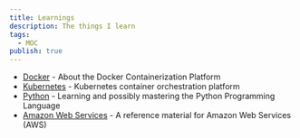```yaml
---
title: Learnings
description: The things I learn
tags:
  - MOC
publish: true
---
```


- [Docker](./learnings/devops/docker/docker.md) - About the Docker Containerization Platform
- [Kubernetes](./learnings/devops/kubernetes/kubernetes.md) - Kubernetes container orchestration platform
- [Python](./learnings/programming-langs/python/python.md) - Learning and possibly mastering the Python Programming Language
- [Amazon Web Services](./learnings/cloud/aws/aws.md) - A reference material for Amazon Web Services (AWS)






